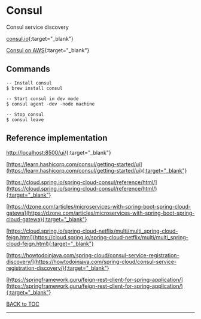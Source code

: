 # Consul

Consul service discovery

[consul.io](https://www.consul.io/){:target="_blank"}

[Consul on AWS](https://aws.amazon.com/quickstart/architecture/consul/){:target="_blank"}


## Commands

	-- Install consul
	$ brew install consul
	
	-- Start consul in dev mode
	$ consul agent -dev -node machine

	-- Stop consul
	$ consul leave
	

## Reference implementation

[http://localhost:8500/ui/](http://localhost:8500/ui/){:target="_blank"}

[https://learn.hashicorp.com/consul/getting-started/ui](https://learn.hashicorp.com/consul/getting-started/ui){:target="_blank"}

[https://cloud.spring.io/spring-cloud-consul/reference/html/](https://cloud.spring.io/spring-cloud-consul/reference/html/){:target="_blank"}


[https://dzone.com/articles/microservices-with-spring-boot-spring-cloud-gatewa](https://dzone.com/articles/microservices-with-spring-boot-spring-cloud-gatewa){:target="_blank"}

[https://cloud.spring.io/spring-cloud-netflix/multi/multi_spring-cloud-feign.html](https://cloud.spring.io/spring-cloud-netflix/multi/multi_spring-cloud-feign.html){:target="_blank"}

[https://howtodoinjava.com/spring-cloud/consul-service-registration-discovery/](https://howtodoinjava.com/spring-cloud/consul-service-registration-discovery/){:target="_blank"}

[https://springframework.guru/feign-rest-client-for-spring-application/](https://springframework.guru/feign-rest-client-for-spring-application/){:target="_blank"}



	
[BACK to TOC](../../README.md)

----------